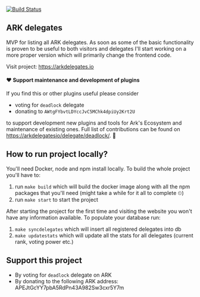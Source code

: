 [![Build Status](https://travis-ci.org/deadlock-delegate/arkdelegates.svg?branch=master)](https://travis-ci.org/deadlock-delegate/arkdelegates)

## ARK delegates

MVP for listing all ARK delegates. As soon as some of the basic functionality is proven to be useful
to both visitors and delegates I'll start working on a more proper version which will primarily
change the frontend code.

Visit project: https://arkdelegates.io

#### ❤️ Support maintenance and development of plugins
If you find this or other plugins useful please consider

- voting for `deadlock` delegate
- donating to `AWtgFYbvtLDYccJvC5MChk4dpiUy2Krt2U`

to support development new plugins and tools for Ark's Ecosystem and maintenance of existing ones. Full list of contributions can be found on [https://arkdelegatesio/delegate/deadlock/](https://arkdelegates.io/delegate/deadlock/contributions/). 🖖

## How to run project locally?

You'll need Docker, node and npm install locally. To build the whole project you'll have to:
1. run `make build` which will build the docker image along with all the npm packages that you'll
need (might take a while for it all to complete ⏲)
2. run `make start` to start the project

After starting the project for the first time and visiting the website you won't have any
information available. To populate your database run:
1. `make syncdelegates` which will insert all registered delegates into db
2. `make updatestats` which will update all the stats for all delegates (current rank, voting power
etc.)


## Support this project

- By voting for `deadlock` delegate on ARK
- By donating to the following ARK address: APEJtGcYY7pbA5RdPn43A982Sw3cxr5Y7m
